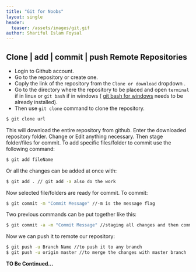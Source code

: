 ```yaml
---
title: "Git for Noobs"
layout: single
header:
  teaser: /assets/images/git.gif
author: Shariful Islam Foysal
---
```


Clone | add | commit | push Remote Repositories
---
- Login to Github account. 
- Go to the repository or create one. 
- Coply the link of the repository from the `Clone or download` dropdown .
- Go to the directory where the repository to be placed and open `terminal` if in linux or `git bash` if in windows ( [git bash for windows](http://gitforwindows.org/) needs to be already installed).
- Then use `git clone` command to clone the repository. 


```sh  
$ git clone url
```
This will download the entire repository from github. Enter the downloaded repository folder. Change or Edit anything necessary. Then stage folder/files for commit. 
To add specific files/folder to commit use the following command:

```sh
$ git add fileName
```
Or all the changes can be added at once with:
```sh
$ git add . // git add -a also do the work
```
Now selected file/folders are ready for commit. To commit:
```sh
$ git commit -m "Commit Message" //-m is the message flag
```
Two previous commands can be put together like this:
```sh
$ git commit -a -m "Commit Message" //staging all changes and then commit
```
Now we can push it to remote our repository:
```sh
$ git push -u Branch Name //to push it to any branch
$ git push -u origin master //to merge the changes with master branch
```

**TO Be Continued...**
